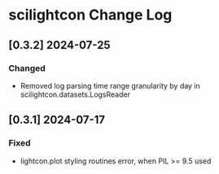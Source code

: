 # scilightcon Change Log

## [0.3.2] 2024-07-25
### Changed
- Removed log parsing time range granularity by day in scilightcon.datasets.LogsReader
  
## [0.3.1] 2024-07-17
### Fixed
- lightcon.plot styling routines error, when PIL >= 9.5 used